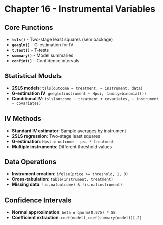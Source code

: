 # Chapter 16 - Instrumental Variables

## Core Functions
- **`tsls()`** - Two-stage least squares (sem package)
- **`geeglm()`** - G-estimation for IV
- **`t.test()`** - T-tests
- **`summary()`** - Model summaries
- **`confint()`** - Confidence intervals

## Statistical Models
- **2SLS models**: `tsls(outcome ~ treatment, ~ instrument, data)`
- **G-estimation IV**: `geeglm(instrument ~ Hpsi, family=binomial())`
- **Conditional IV**: `tsls(outcome ~ treatment + covariates, ~ instrument + covariates)`

## IV Methods
- **Standard IV estimator**: Sample averages by instrument
- **2SLS regression**: Two-stage least squares
- **G-estimation**: `Hpsi = outcome - psi * treatment`
- **Multiple instruments**: Different threshold values

## Data Operations
- **Instrument creation**: `ifelse(price >= threshold, 1, 0)`
- **Cross-tabulation**: `table(instrument, treatment)`
- **Missing data**: `!is.na(outcome) & !is.na(instrument)`

## Confidence Intervals
- **Normal approximation**: `beta ± qnorm(0.975) * SE`
- **Coefficient extraction**: `coef(model)`, `coef(summary(model))[,2]`
